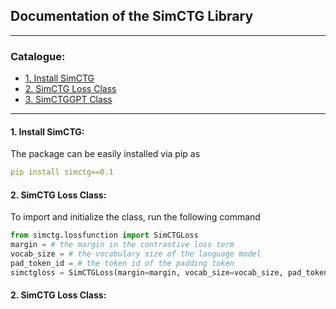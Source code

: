 ## Documentation of the SimCTG Library

****
### Catalogue:
* <a href='#simctg_install'>1. Install SimCTG</a>
* <a href='#simctg_loss'>2. SimCTG Loss Class</a>
* <a href='#simctggpt'>3. SimCTGGPT Class</a>
****

<span id='simctg_install'/>

#### 1. Install SimCTG:
The package can be easily installed via pip as
```yaml
pip install simctg==0.1
```

<span id='simctg_loss'/>

#### 2. SimCTG Loss Class:
To import and initialize the class, run the following command
```python
from simctg.lossfunction import SimCTGLoss
margin = # the margin in the contrastive loss term
vocab_size = # the vocabulary size of the language model
pad_token_id = # the token id of the padding token 
simctgloss = SimCTGLoss(margin=margin, vocab_size=vocab_size, pad_token_id=pad_token_id)
```


<span id='simctg_loss'/>

#### 2. SimCTG Loss Class:

